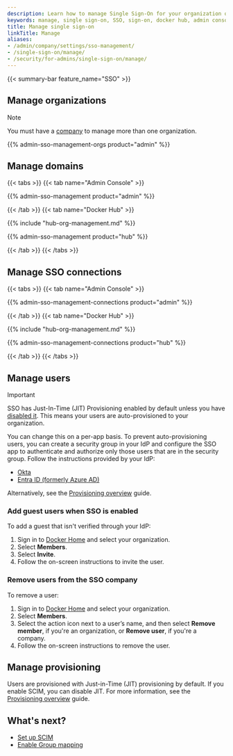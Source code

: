 ```yaml
---
description: Learn how to manage Single Sign-On for your organization or company.
keywords: manage, single sign-on, SSO, sign-on, docker hub, admin console, admin, security
title: Manage single sign-on
linkTitle: Manage
aliases:
- /admin/company/settings/sso-management/
- /single-sign-on/manage/
- /security/for-admins/single-sign-on/manage/
---
```


{{< summary-bar feature_name="SSO" >}}

## Manage organizations

> [!NOTE]
>
> You must have a [company](/admin/company/) to manage more than one organization.

{{% admin-sso-management-orgs product="admin" %}}

## Manage domains

{{< tabs >}}
{{< tab name="Admin Console" >}}

{{% admin-sso-management product="admin" %}}

{{< /tab >}}
{{< tab name="Docker Hub" >}}

{{% include "hub-org-management.md" %}}

{{% admin-sso-management product="hub" %}}

{{< /tab >}}
{{< /tabs >}}

## Manage SSO connections

{{< tabs >}}
{{< tab name="Admin Console" >}}

{{% admin-sso-management-connections product="admin" %}}

{{< /tab >}}
{{< tab name="Docker Hub" >}}

{{% include "hub-org-management.md" %}}

{{% admin-sso-management-connections product="hub" %}}

{{< /tab >}}
{{< /tabs >}}

## Manage users

> [!IMPORTANT]
>
> SSO has Just-In-Time (JIT) Provisioning enabled by default unless you have [disabled it](../provisioning/just-in-time/#sso-authentication-with-jit-provisioning-disabled). This means your users are auto-provisioned to your organization.
>
> You can change this on a per-app basis. To prevent auto-provisioning users, you can create a security group in your IdP and configure the SSO app to authenticate and authorize only those users that are in the security group. Follow the instructions provided by your IdP:
>
> - [Okta](https://help.okta.com/en-us/Content/Topics/Security/policies/configure-app-signon-policies.htm)
> - [Entra ID (formerly Azure AD)](https://learn.microsoft.com/en-us/azure/active-directory/develop/howto-restrict-your-app-to-a-set-of-users)
>
> Alternatively, see the [Provisioning overview](../provisioning/_index.md) guide.


### Add guest users when SSO is enabled

To add a guest that isn't verified through your IdP:

1. Sign in to [Docker Home](https://app.docker.com/) and select
your organization.
1. Select **Members**.
1. Select **Invite**.
1. Follow the on-screen instructions to invite the user.

### Remove users from the SSO company

To remove a user:

1. Sign in to [Docker Home](https://app.docker.com/) and select
your organization.
1. Select **Members**.
1. Select the action icon next to a user’s name, and then select **Remove member**, if you're an organization, or **Remove user**, if you're a company.
1. Follow the on-screen instructions to remove the user.

## Manage provisioning

Users are provisioned with Just-in-Time (JIT) provisioning by default. If you enable SCIM, you can disable JIT. For more information, see the [Provisioning overview](../provisioning/_index.md) guide.

## What's next?

- [Set up SCIM](../provisioning/scim.md)
- [Enable Group mapping](../provisioning/group-mapping.md)

